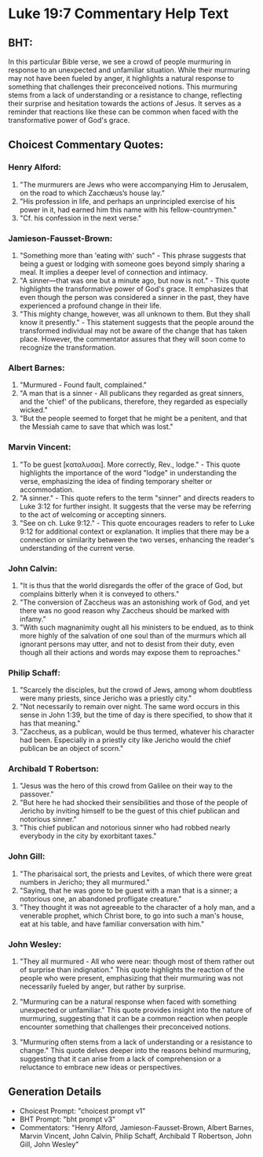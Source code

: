 # Luke 19:7 Commentary Help Text

## BHT:
In this particular Bible verse, we see a crowd of people murmuring in response to an unexpected and unfamiliar situation. While their murmuring may not have been fueled by anger, it highlights a natural response to something that challenges their preconceived notions. This murmuring stems from a lack of understanding or a resistance to change, reflecting their surprise and hesitation towards the actions of Jesus. It serves as a reminder that reactions like these can be common when faced with the transformative power of God's grace.

## Choicest Commentary Quotes:
### Henry Alford:
1. "The murmurers are Jews who were accompanying Him to Jerusalem, on the road to which Zacchæus’s house lay."
2. "His profession in life, and perhaps an unprincipled exercise of his power in it, had earned him this name with his fellow-countrymen."
3. "Cf. his confession in the next verse."

### Jamieson-Fausset-Brown:
1. "Something more than 'eating with' such" - This phrase suggests that being a guest or lodging with someone goes beyond simply sharing a meal. It implies a deeper level of connection and intimacy.
2. "A sinner—that was one but a minute ago, but now is not." - This quote highlights the transformative power of God's grace. It emphasizes that even though the person was considered a sinner in the past, they have experienced a profound change in their life.
3. "This mighty change, however, was all unknown to them. But they shall know it presently." - This statement suggests that the people around the transformed individual may not be aware of the change that has taken place. However, the commentator assures that they will soon come to recognize the transformation.

### Albert Barnes:
1. "Murmured - Found fault, complained."
2. "A man that is a sinner - All publicans they regarded as great sinners, and the 'chief' of the publicans, therefore, they regarded as especially wicked."
3. "But the people seemed to forget that he might be a penitent, and that the Messiah came to save that which was lost."

### Marvin Vincent:
1. "To be guest [καταλυσαι]. More correctly, Rev., lodge." - This quote highlights the importance of the word "lodge" in understanding the verse, emphasizing the idea of finding temporary shelter or accommodation.
2. "A sinner." - This quote refers to the term "sinner" and directs readers to Luke 3:12 for further insight. It suggests that the verse may be referring to the act of welcoming or accepting sinners.
3. "See on ch. Luke 9:12." - This quote encourages readers to refer to Luke 9:12 for additional context or explanation. It implies that there may be a connection or similarity between the two verses, enhancing the reader's understanding of the current verse.

### John Calvin:
1. "It is thus that the world disregards the offer of the grace of God, but complains bitterly when it is conveyed to others."
2. "The conversion of Zaccheus was an astonishing work of God, and yet there was no good reason why Zaccheus should be marked with infamy."
3. "With such magnanimity ought all his ministers to be endued, as to think more highly of the salvation of one soul than of the murmurs which all ignorant persons may utter, and not to desist from their duty, even though all their actions and words may expose them to reproaches."

### Philip Schaff:
1. "Scarcely the disciples, but the crowd of Jews, among whom doubtless were many priests, since Jericho was a priestly city."
2. "Not necessarily to remain over night. The same word occurs in this sense in John 1:39, but the time of day is there specified, to show that it has that meaning."
3. "Zaccheus, as a publican, would be thus termed, whatever his character had been. Especially in a priestly city like Jericho would the chief publican be an object of scorn."

### Archibald T Robertson:
1. "Jesus was the hero of this crowd from Galilee on their way to the passover."
2. "But here he had shocked their sensibilities and those of the people of Jericho by inviting himself to be the guest of this chief publican and notorious sinner."
3. "This chief publican and notorious sinner who had robbed nearly everybody in the city by exorbitant taxes."

### John Gill:
1. "The pharisaical sort, the priests and Levites, of which there were great numbers in Jericho; they all murmured."
2. "Saying, that he was gone to be guest with a man that is a sinner; a notorious one, an abandoned profligate creature."
3. "They thought it was not agreeable to the character of a holy man, and a venerable prophet, which Christ bore, to go into such a man's house, eat at his table, and have familiar conversation with him."

### John Wesley:
1. "They all murmured - All who were near: though most of them rather out of surprise than indignation." This quote highlights the reaction of the people who were present, emphasizing that their murmuring was not necessarily fueled by anger, but rather by surprise.

2. "Murmuring can be a natural response when faced with something unexpected or unfamiliar." This quote provides insight into the nature of murmuring, suggesting that it can be a common reaction when people encounter something that challenges their preconceived notions.

3. "Murmuring often stems from a lack of understanding or a resistance to change." This quote delves deeper into the reasons behind murmuring, suggesting that it can arise from a lack of comprehension or a reluctance to embrace new ideas or perspectives.


## Generation Details
- Choicest Prompt: "choicest prompt v1"
- BHT Prompt: "bht prompt v3"
- Commentators: "Henry Alford, Jamieson-Fausset-Brown, Albert Barnes, Marvin Vincent, John Calvin, Philip Schaff, Archibald T Robertson, John Gill, John Wesley"

